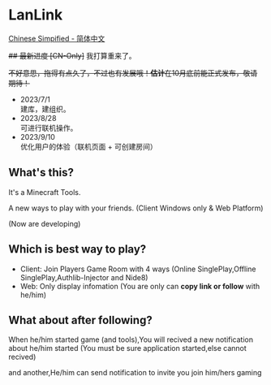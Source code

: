 # LanLink

[Chinese Simpified - 简体中文](./profile/README.zh_CN.md)

~~## 最新进度 [CN-Only]~~ 我打算重来了。

~~不好意思，拖得有点久了，不过也有发展哦！**估计**在10月底前能正式发布，敬请期待！~~

* 2023/7/1<BR/>
  建库，建组织。
* 2023/8/28<BR/>
  可进行联机操作。
* 2023/9/10<BR/>
  优化用户的体验（联机页面 + 可创建房间）

## What's this?
It's a Minecraft Tools.

A new ways to play with your friends. (Client Windows only & Web Platform)

(Now are developing)

## Which is best way to play?
- Client: Join Players Game Room with 4 ways
 (Online SinglePlay,Offline SinglePlay,Authlib-Injector and Nide8)
- Web: Only display infomation (You are only can **copy link or follow** with he/him)

## What about after following?

When he/him started game (and tools),You will recived a new notification about he/him started (You must be sure application started,else cannot recived)

and another,He/him can send notification to invite you join him/hers gaming 
